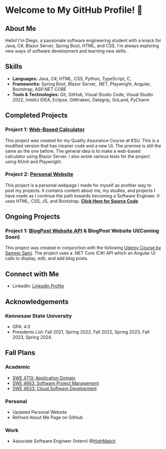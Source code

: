 # Welcome to My GitHub Profile! 👋

## About Me

Hello! I'm Diego, a passionate software engineering student with a knack for Java, C#, Blazor Server, Spring Boot, HTML, and CSS. I'm always exploring new ways of software development and learning new skills. 

## Skills

- **Languages:** Java, C#, HTML, CSS, Python, TypeScript, C, 
- **Frameworks:** Spring Boot, Blazor Server, .NET, Playwright, Angular, Bootstrap, ASP.NET CORE
- **Tools & Technologies:** Git, GitHub, Visual Studio Code, Visual Studio 2022, IntelliJ IDEA, Eclipse, GitKraken, Datagrip, GoLand, PyCharm

## Completed Projects

### Project 1: [Web-Based Calculator](https://github.com/DiegoFraR/Calculator)

This project was created for my Quality Assurance Course at KSU. This is a modified version that has cleaner code and a new UI. The premise is still the same as the one before. The general idea is to make a web-based calculator using Blazor Server. I also wrote various tests for the project using NUnit and Playwright. 

### Project 2: [Personal Website](https://diegofrar.github.io/)
This project is a personal webpage I made for myself as another way to post my projects. It contains content about me, my studies, and projects I have made as I continue the path towards becoming a Software Engineer. 
It uses HTML, CSS, JS, and Bootstrap. 
__[Click Here for Source Code](https://github.com/DiegoFraR/Personal-Portfolio)__

## Ongoing Projects

### Project 1: [BlogPost Website API](https://github.com/DiegoFraR/BlogPost.API) & BlogPost Website UI(Coming Soon)
This project was created in conjunction with the following [Udemy Course by Sameer Saini](https://www.udemy.com/course/real-world-app-angular-aspnet-core-web-api-and-sql/?couponCode=THANKSLEARNER24).
The project uses a .NET Core (C#) API which an Angular UI calls to display, edit, and add blog posts. 

## Connect with Me

- LinkedIn: [LinkedIn Profile](https://www.linkedin.com/in/diego-frausto-ramirez-9921ba27a/)

## Acknowledgements

### Kennesaw State University
- GPA: 4.0
- Presidents List: Fall 2021, Spring 2022, Fall 2022, Spring 2023, Fall 2023, Spring 2024. 

## Fall Plans

### Academic
- [SWE 4713: Application Domain](https://catalog.kennesaw.edu/content.php?filter%5B27%5D=SWE&filter%5B29%5D=4713&filter%5Bkeyword%5D=&filter%5B32%5D=1&filter%5Bcpage%5D=1&cur_cat_oid=72&expand=&navoid=6895&search_database=Filter#acalog_template_course_filter)
- [SWE 4663: Software Project Management](https://catalog.kennesaw.edu/content.php?filter%5B27%5D=SWE&filter%5B29%5D=4663&filter%5Bkeyword%5D=&filter%5B32%5D=1&filter%5Bcpage%5D=1&cur_cat_oid=72&expand=&navoid=6895&search_database=Filter#acalog_template_course_filter)
- [SWE 4633: Cloud Software Development](https://catalog.kennesaw.edu/content.php?filter%5B27%5D=SWE&filter%5B29%5D=4633&filter%5Bkeyword%5D=&filter%5B32%5D=1&filter%5Bcpage%5D=1&cur_cat_oid=72&expand=&navoid=6895&search_database=Filter#acalog_template_course_filter)

### Personal
- Updated Personal Website
- Refined About Me Page on GitHub 

### Work
- Associate Software Engineer (Intern) @[HighMatch](https://www.highmatch.com/)
